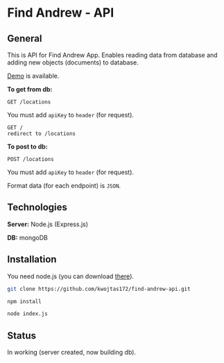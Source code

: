 # Find Andrew - API

## General

This is API for Find Andrew App. Enables reading data from database and adding new objects (documents) to database.

[Demo](https://find-andrew-api.herokuapp.com/locations) is available.

**To get from db:**
```
GET /locations
```
You must add `apiKey` to `header` (for request).

```
GET /
redirect to /locations
```


**To post to db:**

```
POST /locations
```
You must add `apiKey` to `header` (for request).

Format data (for each endpoint) is `JSON`.

## Technologies

**Server:** Node.js (Express.js)

**DB:** mongoDB

## Installation

You need node.js (you can download [there](https://nodejs.org/en/download/)).

```sh
git clone https://github.com/kwojtas172/find-andrew-api.git

npm install

node index.js
```

## Status
In working (server created, now building db).